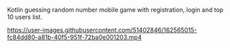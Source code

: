 Kotlin guessing random number mobile game with registration, login and top 10 users list. 





https://user-images.githubusercontent.com/51402846/162565015-fc84dd80-a81b-40f5-951f-72ba0e001203.mp4

